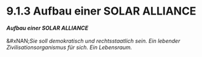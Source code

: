 # 9.1.3 Aufbau einer SOLAR ALLIANCE

_**Aufbau einer SOLAR ALLIANCE**_\
\
&#xNAN;_&#x53;ie soll demokratisch und rechtsstaatlich sein. Ein lebender Zivilisationsorganismus für sich. Ein Lebensraum._
